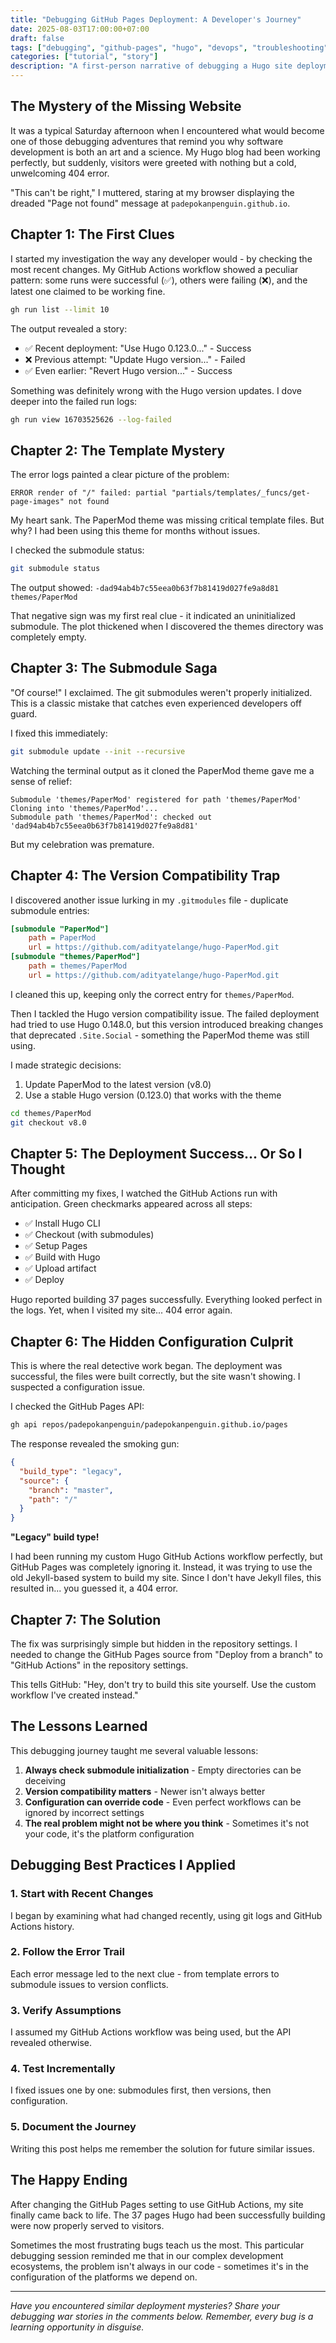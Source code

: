 ```yaml
---
title: "Debugging GitHub Pages Deployment: A Developer's Journey"
date: 2025-08-03T17:00:00+07:00
draft: false
tags: ["debugging", "github-pages", "hugo", "devops", "troubleshooting"]
categories: ["tutorial", "story"]
description: "A first-person narrative of debugging a Hugo site deployment on GitHub Pages - from mysterious 404 errors to discovering hidden configuration issues."
---
```


## The Mystery of the Missing Website

It was a typical Saturday afternoon when I encountered what would become one of those debugging adventures that remind you why software development is both an art and a science. My Hugo blog had been working perfectly, but suddenly, visitors were greeted with nothing but a cold, unwelcoming 404 error.

"This can't be right," I muttered, staring at my browser displaying the dreaded "Page not found" message at `padepokanpenguin.github.io`.

## Chapter 1: The First Clues

I started my investigation the way any developer would - by checking the most recent changes. My GitHub Actions workflow showed a peculiar pattern: some runs were successful (✅), others were failing (❌), and the latest one claimed to be working fine.

```bash
gh run list --limit 10
```

The output revealed a story:
- ✅ Recent deployment: "Use Hugo 0.123.0..." - Success
- ❌ Previous attempt: "Update Hugo version..." - Failed  
- ✅ Even earlier: "Revert Hugo version..." - Success

Something was definitely wrong with the Hugo version updates. I dove deeper into the failed run logs:

```bash
gh run view 16703525626 --log-failed
```

## Chapter 2: The Template Mystery

The error logs painted a clear picture of the problem:

```
ERROR render of "/" failed: partial "partials/templates/_funcs/get-page-images" not found
```

My heart sank. The PaperMod theme was missing critical template files. But why? I had been using this theme for months without issues.

I checked the submodule status:

```bash
git submodule status
```

The output showed: `-dad94ab4b7c55eea0b63f7b81419d027fe9a8d81 themes/PaperMod`

That negative sign was my first real clue - it indicated an uninitialized submodule. The plot thickened when I discovered the themes directory was completely empty.

## Chapter 3: The Submodule Saga

"Of course!" I exclaimed. The git submodules weren't properly initialized. This is a classic mistake that catches even experienced developers off guard.

I fixed this immediately:

```bash
git submodule update --init --recursive
```

Watching the terminal output as it cloned the PaperMod theme gave me a sense of relief:

```
Submodule 'themes/PaperMod' registered for path 'themes/PaperMod'
Cloning into 'themes/PaperMod'...
Submodule path 'themes/PaperMod': checked out 'dad94ab4b7c55eea0b63f7b81419d027fe9a8d81'
```

But my celebration was premature.

## Chapter 4: The Version Compatibility Trap

I discovered another issue lurking in my `.gitmodules` file - duplicate submodule entries:

```ini
[submodule "PaperMod"]
    path = PaperMod
    url = https://github.com/adityatelange/hugo-PaperMod.git
[submodule "themes/PaperMod"]
    path = themes/PaperMod
    url = https://github.com/adityatelange/hugo-PaperMod.git
```

I cleaned this up, keeping only the correct entry for `themes/PaperMod`.

Then I tackled the Hugo version compatibility issue. The failed deployment had tried to use Hugo 0.148.0, but this version introduced breaking changes that deprecated `.Site.Social` - something the PaperMod theme was still using.

I made strategic decisions:
1. Update PaperMod to the latest version (v8.0)
2. Use a stable Hugo version (0.123.0) that works with the theme

```bash
cd themes/PaperMod
git checkout v8.0
```

## Chapter 5: The Deployment Success... Or So I Thought

After committing my fixes, I watched the GitHub Actions run with anticipation. Green checkmarks appeared across all steps:

- ✅ Install Hugo CLI
- ✅ Checkout (with submodules)
- ✅ Setup Pages  
- ✅ Build with Hugo
- ✅ Upload artifact
- ✅ Deploy

Hugo reported building 37 pages successfully. Everything looked perfect in the logs. Yet, when I visited my site... 404 error again.

## Chapter 6: The Hidden Configuration Culprit

This is where the real detective work began. The deployment was successful, the files were built correctly, but the site wasn't showing. I suspected a configuration issue.

I checked the GitHub Pages API:

```bash
gh api repos/padepokanpenguin/padepokanpenguin.github.io/pages
```

The response revealed the smoking gun:

```json
{
  "build_type": "legacy",
  "source": {
    "branch": "master",
    "path": "/"
  }
}
```

**"Legacy" build type!** 

I had been running my custom Hugo GitHub Actions workflow perfectly, but GitHub Pages was completely ignoring it. Instead, it was trying to use the old Jekyll-based system to build my site. Since I don't have Jekyll files, this resulted in... you guessed it, a 404 error.

## Chapter 7: The Solution

The fix was surprisingly simple but hidden in the repository settings. I needed to change the GitHub Pages source from "Deploy from a branch" to "GitHub Actions" in the repository settings.

This tells GitHub: "Hey, don't try to build this site yourself. Use the custom workflow I've created instead."

## The Lessons Learned

This debugging journey taught me several valuable lessons:

1. **Always check submodule initialization** - Empty directories can be deceiving
2. **Version compatibility matters** - Newer isn't always better
3. **Configuration can override code** - Even perfect workflows can be ignored by incorrect settings
4. **The real problem might not be where you think** - Sometimes it's not your code, it's the platform configuration

## Debugging Best Practices I Applied

### 1. Start with Recent Changes
I began by examining what had changed recently, using git logs and GitHub Actions history.

### 2. Follow the Error Trail
Each error message led to the next clue - from template errors to submodule issues to version conflicts.

### 3. Verify Assumptions
I assumed my GitHub Actions workflow was being used, but the API revealed otherwise.

### 4. Test Incrementally
I fixed issues one by one: submodules first, then versions, then configuration.

### 5. Document the Journey
Writing this post helps me remember the solution for future similar issues.

## The Happy Ending

After changing the GitHub Pages setting to use GitHub Actions, my site finally came back to life. The 37 pages Hugo had been successfully building were now properly served to visitors.

Sometimes the most frustrating bugs teach us the most. This particular debugging session reminded me that in our complex development ecosystems, the problem isn't always in our code - sometimes it's in the configuration of the platforms we depend on.

---

*Have you encountered similar deployment mysteries? Share your debugging war stories in the comments below. Remember, every bug is a learning opportunity in disguise.*
